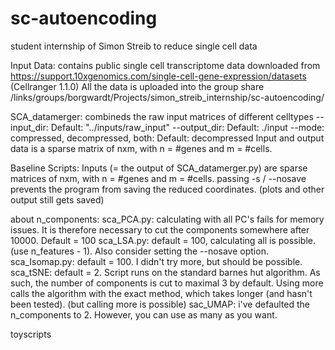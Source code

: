 # sc-autoencoding
student internship of Simon Streib to reduce single cell data



Input Data: 
contains public single cell transcriptome data downloaded from https://support.10xgenomics.com/single-cell-gene-expression/datasets (Cellranger 1.1.0)
All the data is uploaded into the group share /links/groups/borgwardt/Projects/simon_streib_internship/sc-autoencoding/



SCA_datamerger:
combineds the raw input matrices of different celltypes
--input_dir: Default: "../inputs/raw_input"
--output_dir:  Default: ./input 
--mode: compressed, decompressed, both: Default: decompressed
Input and output data is a sparse matrix of nxm, with n = #genes and m = #cells. 


Baseline Scripts:
Inputs (= the output of SCA_datamerger.py) are sparse matrices of nxm, with n = #genes and m = #cells.
passing -s / --nosave prevents the program from saving the reduced coordinates. (plots and other output still gets saved)

about n_components:
sca_PCA.py: 	calculating with all PC's fails for memory issues. It is therefore necessary to cut the components somewhere after 10000. Default = 100
sca_LSA.py: 	default = 100, calculating all is possible. (use n_features - 1). Also consider setting the --nosave option. 
sca_Isomap.py:	default = 100. I didn't try more, but should be possible. 
sca_tSNE:	default = 2. Script runs on the standard barnes hut algorithm. As such, the number of components is cut to maximal 3 by default. Using more calls the algorithm with the exact method, which takes longer (and hasn't been tested). (but calling more is possible)
sac_UMAP: 	i've defaulted the n_components to 2. However, you can use as many as you want. 





toyscripts










